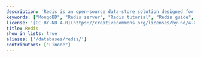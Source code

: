 ```yaml
---
description: 'Redis is an open-source data-store solution designed for deployments in high-performance environments and for applications where performance & flexibility are critical.'
keywords: ["MongoBD", "Redis server", "Redis tutorial", "Redis guide", "NoSQL"]
license: '[CC BY-ND 4.0](https://creativecommons.org/licenses/by-nd/4.0)'
title: Redis
show_in_lists: true
aliases: ['/databases/redis/']
contributors: ["Linode"]
---
```




